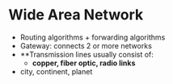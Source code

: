 # Wide Area Network

* Routing algorithms + forwarding algorithms
* Gateway: connects 2 or more networks
* **Transmission lines usually consist of:
	* **copper, fiber optic, radio links**
* city, continent, planet

